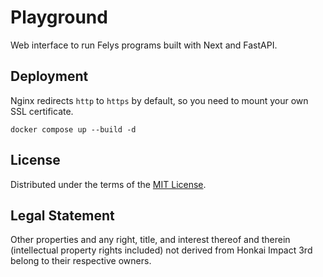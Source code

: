 # Playground

Web interface to run Felys programs built with Next and FastAPI.

## Deployment

Nginx redirects `http` to `https` by default, so you need to mount your own SSL certificate.

```shell
docker compose up --build -d
```

## License

Distributed under the terms of the [MIT License](LICENSE).

## Legal Statement

Other properties and any right, title, and interest thereof and therein (intellectual property rights included) not derived from Honkai Impact 3rd belong to their respective owners.
